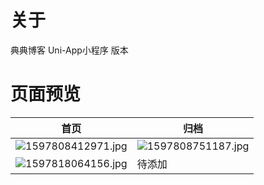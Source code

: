 # 关于
典典博客 Uni-App小程序 版本
# 页面预览

| 首页 | 归档 |
| ---- | ---- |
| ![1597808412971.jpg](https://static.saintic.com/picbed/huang/2020/08/19/1597808412971.jpg) | ![1597808751187.jpg](https://static.saintic.com/picbed/huang/2020/08/19/1597808751187.jpg) |
| ![1597818064156.jpg](https://static.saintic.com/picbed/huang/2020/08/19/1597818064156.jpg) | 待添加 |

